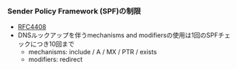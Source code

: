 
### Sender Policy Framework (SPF)の制限

- [RFC4408](https://datatracker.ietf.org/doc/html/rfc4408#section-10.1)
- DNSルックアップを伴うmechanisms and modifiersの使用は1回のSPFチェックにつき10回まで
  - mechanisms:  include / A / MX / PTR / exists 
  - modifiers: redirect
